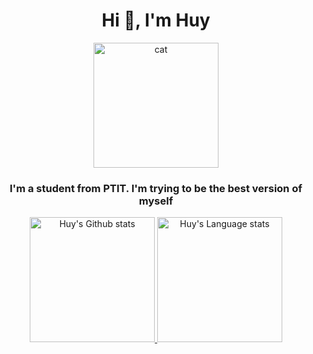 

<div align="center"> 
  

<h1 align="center">Hi 👋, I'm Huy</h1>
   <img width="200px" width="auto" src="https://scontent.fhan15-2.fna.fbcdn.net/v/t39.30808-6/310303910_2913380445632845_3062097783650454084_n.jpg?_nc_cat=111&ccb=1-7&_nc_sid=09cbfe&_nc_ohc=sAlk8NYSazMAX_N9rUi&_nc_ht=scontent.fhan15-2.fna&oh=00_AT-Oj2GXmZrcuRpi02wOw_cmpZpVzOf74-qgzMZJ-EOPrg&oe=634295C7" alt="cat"/>
<h3 align="center">I'm a student from PTIT. I'm trying to be the best version of myself</h3>


  
  
<a href="https://github.com/anuraghazra/github-readme-stats#gh-dark-mode-only">
<img height=200 src="https://github-readme-stats.vercel.app/api?username=dnh273&show_icons=true&theme=dark" alt="Huy's Github stats" />
</a>
<a href="https://github.com/anuraghazra/github-readme-stats#gh-dark-mode-only">
<img height=200 src="https://github-readme-stats.vercel.app/api/top-langs/?username=dnh273&langs_count=8&theme=dark" alt="Huy's Language stats" />
</a>
 
</div>

<br/>
<!---
dnh273/dnh273 is a ✨ special ✨ repository because its `README.md` (this file) appears on your GitHub profile.
You can click the Preview link to take a look at your changes.
--->

